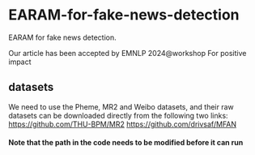 # EARAM-for-fake-news-detection
EARAM for fake news detection.

Our article has been accepted by EMNLP 2024@workshop For positive impact

## datasets
We need to use the Pheme, MR2 and Weibo datasets, and their raw datasets can be downloaded directly from the following two links:
https://github.com/THU-BPM/MR2
https://github.com/drivsaf/MFAN

#### Note that the path in the code needs to be modified before it can run


